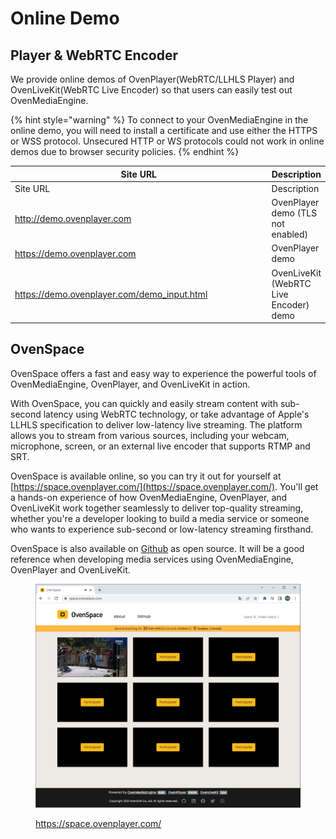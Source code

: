 # Online Demo

## Player & WebRTC Encoder

We provide online demos of OvenPlayer(WebRTC/LLHLS Player) and OvenLiveKit(WebRTC Live Encoder) so that users can easily test out OvenMediaEngine.

{% hint style="warning" %}
To connect to your OvenMediaEngine in the online demo, you will need to install a certificate and use either the HTTPS or WSS protocol. Unsecured HTTP or WS protocols could not work in online demos due to browser security policies.
{% endhint %}

<table data-header-hidden><thead><tr><th width="412">Site URL</th><th>Description</th></tr></thead><tbody><tr><td>Site URL</td><td>Description</td></tr><tr><td><a href="http://demo.ovenplayer.com">http://demo.ovenplayer.com</a></td><td>OvenPlayer demo (TLS not enabled)</td></tr><tr><td><a href="https://demo.ovenplayer.com">https://demo.ovenplayer.com</a></td><td>OvenPlayer demo</td></tr><tr><td><a href="https://demo.ovenplayer.com/demo_input.html">https://demo.ovenplayer.com/demo_input.html</a></td><td>OvenLiveKit (WebRTC Live Encoder) demo</td></tr></tbody></table>

## OvenSpace

OvenSpace offers a fast and easy way to experience the powerful tools of OvenMediaEngine, OvenPlayer, and OvenLiveKit in action.

With OvenSpace, you can quickly and easily stream content with sub-second latency using WebRTC technology, or take advantage of Apple's LLHLS specification to deliver low-latency live streaming. The platform allows you to stream from various sources, including your webcam, microphone, screen, or an external live encoder that supports RTMP and SRT.

OvenSpace is available online, so you can try it out for yourself at [https://space.ovenplayer.com/](https://space.ovenplayer.com/). You'll get a hands-on experience of how OvenMediaEngine, OvenPlayer, and OvenLiveKit work together seamlessly to deliver top-quality streaming, whether you're a developer looking to build a media service or someone who wants to experience sub-second or low-latency streaming firsthand.

OvenSpace is also available on [Github](https://github.com/AirenSoft/OvenSpace) as open source. It will be a good reference when developing media services using OvenMediaEngine, OvenPlayer and OvenLiveKit.

<figure><img src="../.gitbook/assets/image (6) (1).png" alt=""><figcaption><p><a href="https://space.ovenplayer.com/">https://space.ovenplayer.com/</a></p></figcaption></figure>



